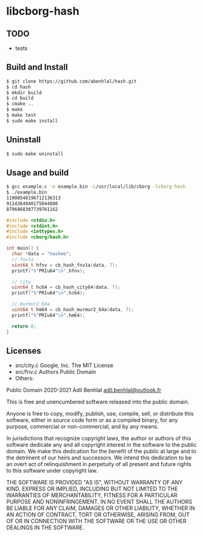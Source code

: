 # libcborg-hash

## TODO
- tests

## Build and Install

```sh
$ git clone https://github.com/abenhlal/hash.git
$ cd hash
$ mkdir build
$ cd build
$ cmake ..
$ make
$ make test
$ sudo make install
```

## Uninstall

```sh
$ sudo make uninstall
```

## Usage and build

```sh
$ gcc example.c -o example.bin -L/usr/local/lib/cborg -lcborg-hash
$ ./example.bin
11900548196712136313
9114364940175044080
8796868307739761162
```

```C
#include <stdio.h>
#include <stdint.h>
#include <inttypes.h>
#include <cborg/hash.h>

int main() {
  char *data = "hashme";
  // fnv1a
  uint64_t hfnv = cb_hash_fnv1a(data, 7);
  printf("%"PRIu64"\n",hfnv);

  // city
  uint64_t hc64 = cb_hash_city64(data, 7);
  printf("%"PRIu64"\n",hc64);

  // murmur2_64a
  uint64_t hm64 = cb_hash_murmur2_64a(data, 7);
  printf("%"PRIu64"\n",hm64);

  return 0;
}

```

## Licenses

- src/city.c	Google, Inc.	The MIT License
- src/fnv.c	Authors		Public Domain
- Others:

Public Domain 2020-2021 Adil Benhlal <adil.benhlal@outlook.fr>

This is free and unencumbered software released into the public domain.

Anyone is free to copy, modify, publish, use, compile, sell, or
distribute this software, either in source code form or as a compiled
binary, for any purpose, commercial or non-commercial, and by any
means.

In jurisdictions that recognize copyright laws, the author or authors
of this software dedicate any and all copyright interest in the
software to the public domain. We make this dedication for the benefit
of the public at large and to the detriment of our heirs and
successors. We intend this dedication to be an overt act of
relinquishment in perpetuity of all present and future rights to this
software under copyright law.

THE SOFTWARE IS PROVIDED "AS IS", WITHOUT WARRANTY OF ANY KIND,
EXPRESS OR IMPLIED, INCLUDING BUT NOT LIMITED TO THE WARRANTIES OF
MERCHANTABILITY, FITNESS FOR A PARTICULAR PURPOSE AND NONINFRINGEMENT.
IN NO EVENT SHALL THE AUTHORS BE LIABLE FOR ANY CLAIM, DAMAGES OR
OTHER LIABILITY, WHETHER IN AN ACTION OF CONTRACT, TORT OR OTHERWISE,
ARISING FROM, OUT OF OR IN CONNECTION WITH THE SOFTWARE OR THE USE OR
OTHER DEALINGS IN THE SOFTWARE.
